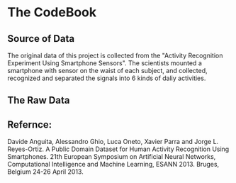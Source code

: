 # The CodeBook  
##  Source of Data  
The original data of this project is collected from the "Activity Recognition Experiment Using Smartphone Sensors". The scientists mounted a smartphone with sensor on the waist of each subject, and collected, recognized and separated the signals into 6 kinds of daliy activities.  

## The Raw Data



## Refernce:  
Davide Anguita, Alessandro Ghio, Luca Oneto, Xavier Parra and Jorge L. Reyes-Ortiz. A Public Domain Dataset for Human Activity Recognition Using Smartphones. 21th European Symposium on Artificial Neural Networks, Computational Intelligence and Machine Learning, ESANN 2013. Bruges, Belgium 24-26 April 2013.

